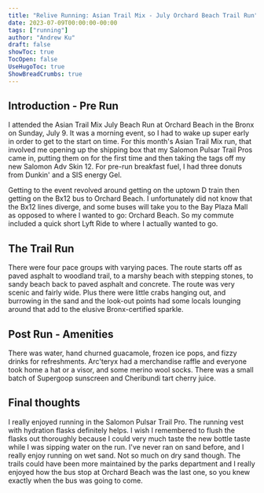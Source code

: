```yaml
---
title: "Relive Running: Asian Trail Mix - July Orchard Beach Trail Run"
date: 2023-07-09T00:00:00-00:00
tags: ["running"]
author: "Andrew Ku"
draft: false
showToc: true
TocOpen: false
UseHugoToc: true
ShowBreadCrumbs: true
---
```


## Introduction - Pre Run
I attended the Asian Trail Mix July Beach Run at Orchard Beach in the Bronx on Sunday, July 9. It was a morning event, so I had to wake up super early in order to get to the start on time. For this month's Asian Trail Mix run, that involved me opening up the shipping box that my Salomon Pulsar Trail Pros came in, putting them on for the first time and then taking the tags off my new Salomon Adv Skin 12. For pre-run breakfast fuel, I had three donuts from Dunkin' and a SIS energy Gel.  

Getting to the event revolved around getting on the uptown D train then getting on the Bx12 bus to Orchard Beach. I unfortunately did not know that the Bx12 lines diverge, and some buses will take you to the Bay Plaza Mall as opposed to where I wanted to go: Orchard Beach. So my commute included a quick short Lyft Ride to where I actually wanted to go.  

## The Trail Run
There were four pace groups with varying paces. The route starts off as paved asphalt to woodland trail, to a marshy beach with stepping stones, to sandy beach back to paved asphalt and concrete. The route was very scenic and fairly wide. Plus there were little crabs hanging out, and burrowing in the sand and the look-out points had some locals lounging around that add to the elusive Bronx-certified sparkle. 

## Post Run - Amenities
There was water, hand churned guacamole, frozen ice pops, and fizzy drinks for refreshments. Arc'teryx had a merchandise raffle and everyone took home a hat or a visor, and some merino wool socks. There was a small batch of Supergoop sunscreen and Cheribundi tart cherry juice.


## Final thoughts
I really enjoyed running in the Salomon Pulsar Trail Pro. The running vest with hydration flasks definitely helps. I wish I remembered to flush the flasks out thoroughly because I could very much taste the new bottle taste while I was sipping water on the run. I've never ran on sand before, and I really enjoy running on wet sand. Not so much on dry sand though. The trails could have been more maintained by the parks department and I really enjoyed how the bus stop at Orchard Beach was the last one, so you knew exactly when the bus was going to come. 
